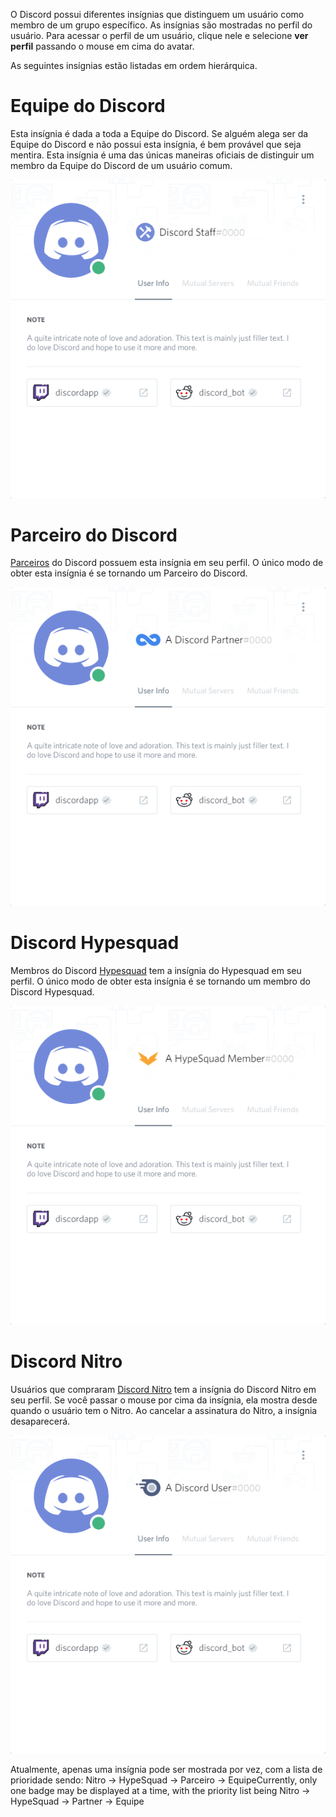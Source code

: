 <!-- TITLE: Insígnias -->
<!-- SUBTITLE: Insígnias do Discord -->
 
O Discord possui diferentes insígnias que distinguem um usuário como membro de um grupo específico. As insígnias são mostradas no perfil do usuário. Para acessar o perfil de um usuário, clique nele e selecione **ver perfil** passando o mouse em cima do avatar.
 
As seguintes insígnias estão listadas em ordem hierárquica.
# Equipe do Discord
Esta insígnia é dada a toda a Equipe do Discord. Se alguém alega ser da Equipe do Discord e não possui esta insígnia, é bem provável que seja mentira. Esta insígnia é uma das únicas maneiras oficiais de distinguir um membro da Equipe do Discord de um usuário comum.
 
![Staffbadge](/uploads/badges/staffbadge.png "Staffbadge")
 
# Parceiro do Discord
[Parceiros](/pt/parceiro) do Discord possuem esta insígnia em seu perfil. O único modo de obter esta insígnia é se tornando um Parceiro do Discord. 
 
![Partnerbadge](/uploads/badges/partnerbadge.png "Partnerbadge")
# Discord Hypesquad
Membros do Discord [Hypesquad](/hypesquad) tem a insígnia do Hypesquad em seu perfil. O único modo de obter esta insígnia é se tornando um membro do Discord Hypesquad.
 
![Hypesquadbadge](/uploads/badges/hypesquadbadge.png "Hypesquadbadge")
# Discord Nitro
Usuários que compraram [Discord Nitro](/pt/nitro) tem a insígnia do Discord Nitro em seu perfil. Se você passar o mouse por cima da insígnia, ela mostra desde quando o usuário tem o Nitro. Ao cancelar a assinatura do Nitro, a insígnia desaparecerá.
 
![Nitrobadge](/uploads/badges/nitrobadge.png "Nitrobadge")
 
Atualmente, apenas uma insígnia pode ser mostrada por vez, com a lista de prioridade sendo: Nitro -> HypeSquad -> Parceiro -> EquipeCurrently, only one badge may be displayed at a time, with the priority list being Nitro -> HypeSquad -> Partner -> Equipe
